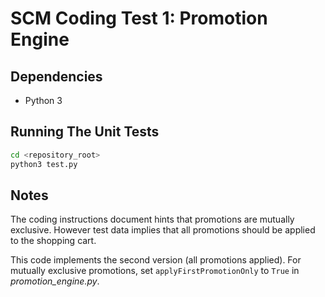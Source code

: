 # SCM Coding Test 1: Promotion Engine

## Dependencies

* Python 3

## Running The Unit Tests

```sh
cd <repository_root>
python3 test.py
```

## Notes

The coding instructions document hints that promotions are mutually exclusive. However test data implies that all promotions should be applied to the shopping cart.

This code implements the second version (all promotions applied). For mutually exclusive promotions, set ```applyFirstPromotionOnly``` to ```True``` in _promotion_engine.py_.
